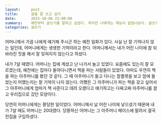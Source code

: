 ```yaml
---
layout:     post
title:      글을 잘 쓰고 싶다
date:       2015-10-06 23:00:00
summary:    예전부터 글쓰기를 잘하고 싶었다. 하지만 나에게는 재능이 없었나보다. 글쓰기 실력은 참 늘지 않았다.
categories: 글쓰기
---
```


어머니께서 가끔 나에게 얘기해 주시곤 하는 예전 일화가 있다. 사실 난 잘 기억나지 않는 일인데, 어머니에게는 생생한 기억이라고 한다. 어머니께서는 내가 어린 나이에 참 되바라진 짓을 해서 잘 잊혀지지 않는다고 하셨다.

내가 7살 때였다. 어머니는 집에 계셨고 난 나가서 놀고 있었다. 요즘에도 있는지 잘 모르겠는데, 예전에는 집마다 돌아다니면서 책을 파는 사람들이 있었다. 아마도 우연히 책을 파는 아주머니를 봤던 것 같다. 그 때 아주머니가 들고 다니는 팜플렛을 보고 맘에 들었는지 어땠는지는 잘 기억이 나지 않는다. 어쨌든 그 아주머니가 파는 책을 갖고 싶어서 그 아주머니에게 엄마가 책 사준다고 데려 오랬다고 얘기하고는 다짜고짜 아주머니를 끌고 우리집으로 갔던 모양이다.

당연히 어머니에게는 황당한 일이었다. 어머니께서 날 어린 나이에 낳으셨기 때문에 내가 7살 때도 어머니는 20대였다. 당황하신 어머니는 그 아주머니 페이스에 말려서 결국 전집을 구입하셨다. 







